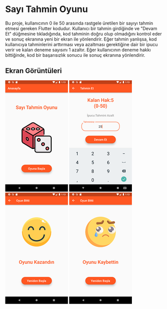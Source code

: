 
# Sayı Tahmin Oyunu

Bu proje, kullanıcının 0 ile 50 arasında rastgele üretilen bir sayıyı tahmin etmesi gereken Flutter kodudur. Kullanıcı bir tahmin girdiğinde ve "Devam Et" düğmesine tıkladığında, kod tahminin doğru olup olmadığını kontrol eder ve sonuç ekranına yeni bir ekran ile yönlendirir. Eğer tahmin yanlışsa, kod kullanıcıya tahminlerini arttırması veya azaltması gerektiğine dair bir ipucu verir ve kalan deneme sayısını 1 azaltır. Eğer kullanıcının deneme hakkı bittiğinde, kod bir başarısızlık sonucu ile sonuç ekranına yönlendirir.

## Ekran Görüntüleri

![Uygulama Ekran Görüntüsü](https://github.com/kadironer/Sayi-Tahmin-Oyunu/blob/master/screenShots/1.png?raw=true)
![Uygulama Ekran Görüntüsü](https://github.com/kadironer/Sayi-Tahmin-Oyunu/blob/master/screenShots/2.png?raw=true)
![Uygulama Ekran Görüntüsü](https://github.com/kadironer/Sayi-Tahmin-Oyunu/blob/master/screenShots/3.png?raw=true)
![Uygulama Ekran Görüntüsü](https://github.com/kadironer/Sayi-Tahmin-Oyunu/blob/master/screenShots/4.png?raw=true)


  
